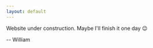 ```yaml
---
layout: default
---
```


Website under construction. Maybe I'll finish it one day 😉

-- William

<!--
<img style="float:left;" height="32" width="32" src="img/github.svg"/><img style="float:left;" height="32" width="16" src="white-dot.png"/>[https://github.com/williamfiset](https://github.com/williamfiset)

<img style="float:left;" height="32" width="32" src="img/linkedin.svg"/><img style="float:left;" height="32" width="16" src="white-dot.png"/>[https://www.linkedin.com/in/williamfiset](https://www.linkedin.com/in/williamfiset)

<img style="float:left;" height="32" width="32" src="img/youtube.svg"/><img style="float:left;" height="32" width="16" src="white-dot.png"/>[https://www.youtube.com/c/WilliamFiset-videos](https://www.youtube.com/channel/UCD8yeTczadqdARzQUp29PJw)

-->

<!-- <iframe src="https://ghbtns.com/github-btn.html?user=chibicode&amp;repo=solo&amp;type=watch&amp;count=true&amp;size=large"
  allowtransparency="true" frameborder="0" scrolling="0" width="170" height="30"></iframe><br/>
 -->

<!-- This page is all markdown. Should be super easy to edit. A couple caveats listed on http://chibicode.github.io/solo/ such as no h1 tags and a few other things -->

